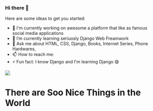 ### Hi there 👋



Here are some ideas to get you started:

- 🔭 I'm currently working on awesome a platform that like as famous social media applications
- 🌱 I’m currently learning seriuosly Django Web Freamwork
- 💬 Ask me about HTML, CSS, Django, Books, Internet Series, Phone Hardwares, 
- 📫 How to reach me: 
- ⚡ Fun fact: I know Django and I'm learning Django 😄

<img src="https://d6f6d0kpz0gyr.cloudfront.net/uploads/images-archive/Blog/Gifs/coding.gif?mtime=20200914144127&focal=none">
<h1>There are Soo Nice Things in the World</h1>
